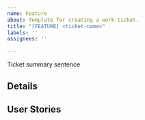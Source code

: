 ```yaml
---
name: Feature
about: Template for creating a work ticket.
title: "[FEATURE] <ticket-name>"
labels: ''
assignees: ''

---
```


Ticket summary sentence

## Details

## User Stories